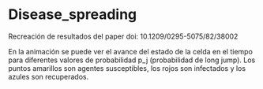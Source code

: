 # Disease_spreading
Recreación de resultados del paper doi: 10.1209/0295-5075/82/38002

En la animación se puede ver el avance del estado de la celda en el tiempo para diferentes valores de probabilidad p_j (probabilidad de long jump). Los puntos amarillos son agentes susceptibles, los rojos son infectados y los azules son recuperados.
